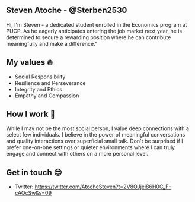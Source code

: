 ## Steven Atoche - @Sterben2530

Hi, I'm Steven - a dedicated student enrolled in the Economics program at PUCP. As he eagerly anticipates entering the job market next year, he is determined to secure a rewarding position where he can contribute meaningfully and make a difference."

## My values :fire:

- Social Responsibility
- Resilience and Perseverance
- Integrity and Ethics
- Empathy and Compassion

## How I work :dancers:

While I may not be the most social person, I value deep connections with a select few individuals. I believe in the power of meaningful conversations and quality interactions over superficial small talk. Don't be surprised if I prefer one-on-one settings or quieter environments where I can truly engage and connect with others on a more personal level.

## Get in touch :sunglasses:

- Twitter: https://twitter.com/AtocheSteven?t=2V8OJjei86H0C_F-cAQcSw&s=09
